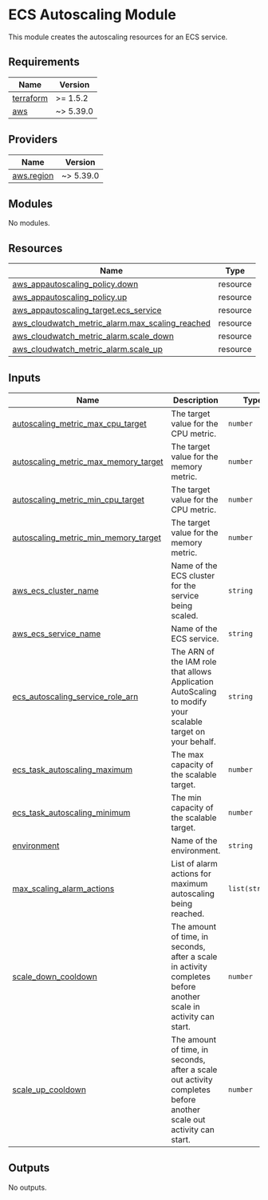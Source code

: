 # ECS Autoscaling Module

This module creates the autoscaling resources for an ECS service.

<!-- BEGIN_TF_DOCS -->
## Requirements

| Name | Version |
|------|---------|
| <a name="requirement_terraform"></a> [terraform](#requirement\_terraform) | >= 1.5.2 |
| <a name="requirement_aws"></a> [aws](#requirement\_aws) | ~> 5.39.0 |

## Providers

| Name | Version |
|------|---------|
| <a name="provider_aws.region"></a> [aws.region](#provider\_aws.region) | ~> 5.39.0 |

## Modules

No modules.

## Resources

| Name | Type |
|------|------|
| [aws_appautoscaling_policy.down](https://registry.terraform.io/providers/hashicorp/aws/latest/docs/resources/appautoscaling_policy) | resource |
| [aws_appautoscaling_policy.up](https://registry.terraform.io/providers/hashicorp/aws/latest/docs/resources/appautoscaling_policy) | resource |
| [aws_appautoscaling_target.ecs_service](https://registry.terraform.io/providers/hashicorp/aws/latest/docs/resources/appautoscaling_target) | resource |
| [aws_cloudwatch_metric_alarm.max_scaling_reached](https://registry.terraform.io/providers/hashicorp/aws/latest/docs/resources/cloudwatch_metric_alarm) | resource |
| [aws_cloudwatch_metric_alarm.scale_down](https://registry.terraform.io/providers/hashicorp/aws/latest/docs/resources/cloudwatch_metric_alarm) | resource |
| [aws_cloudwatch_metric_alarm.scale_up](https://registry.terraform.io/providers/hashicorp/aws/latest/docs/resources/cloudwatch_metric_alarm) | resource |

## Inputs

| Name | Description | Type | Default | Required |
|------|-------------|------|---------|:--------:|
| <a name="input_autoscaling_metric_max_cpu_target"></a> [autoscaling\_metric\_max\_cpu\_target](#input\_autoscaling\_metric\_max\_cpu\_target) | The target value for the CPU metric. | `number` | `80` | no |
| <a name="input_autoscaling_metric_max_memory_target"></a> [autoscaling\_metric\_max\_memory\_target](#input\_autoscaling\_metric\_max\_memory\_target) | The target value for the memory metric. | `number` | `80` | no |
| <a name="input_autoscaling_metric_min_cpu_target"></a> [autoscaling\_metric\_min\_cpu\_target](#input\_autoscaling\_metric\_min\_cpu\_target) | The target value for the CPU metric. | `number` | `30` | no |
| <a name="input_autoscaling_metric_min_memory_target"></a> [autoscaling\_metric\_min\_memory\_target](#input\_autoscaling\_metric\_min\_memory\_target) | The target value for the memory metric. | `number` | `30` | no |
| <a name="input_aws_ecs_cluster_name"></a> [aws\_ecs\_cluster\_name](#input\_aws\_ecs\_cluster\_name) | Name of the ECS cluster for the service being scaled. | `string` | n/a | yes |
| <a name="input_aws_ecs_service_name"></a> [aws\_ecs\_service\_name](#input\_aws\_ecs\_service\_name) | Name of the ECS service. | `string` | n/a | yes |
| <a name="input_ecs_autoscaling_service_role_arn"></a> [ecs\_autoscaling\_service\_role\_arn](#input\_ecs\_autoscaling\_service\_role\_arn) | The ARN of the IAM role that allows Application AutoScaling to modify your scalable target on your behalf. | `string` | n/a | yes |
| <a name="input_ecs_task_autoscaling_maximum"></a> [ecs\_task\_autoscaling\_maximum](#input\_ecs\_task\_autoscaling\_maximum) | The max capacity of the scalable target. | `number` | n/a | yes |
| <a name="input_ecs_task_autoscaling_minimum"></a> [ecs\_task\_autoscaling\_minimum](#input\_ecs\_task\_autoscaling\_minimum) | The min capacity of the scalable target. | `number` | `1` | no |
| <a name="input_environment"></a> [environment](#input\_environment) | Name of the environment. | `string` | n/a | yes |
| <a name="input_max_scaling_alarm_actions"></a> [max\_scaling\_alarm\_actions](#input\_max\_scaling\_alarm\_actions) | List of alarm actions for maximum autoscaling being reached. | `list(string)` | n/a | yes |
| <a name="input_scale_down_cooldown"></a> [scale\_down\_cooldown](#input\_scale\_down\_cooldown) | The amount of time, in seconds, after a scale in activity completes before another scale in activity can start. | `number` | `60` | no |
| <a name="input_scale_up_cooldown"></a> [scale\_up\_cooldown](#input\_scale\_up\_cooldown) | The amount of time, in seconds, after a scale out activity completes before another scale out activity can start. | `number` | `60` | no |

## Outputs

No outputs.
<!-- END_TF_DOCS -->

